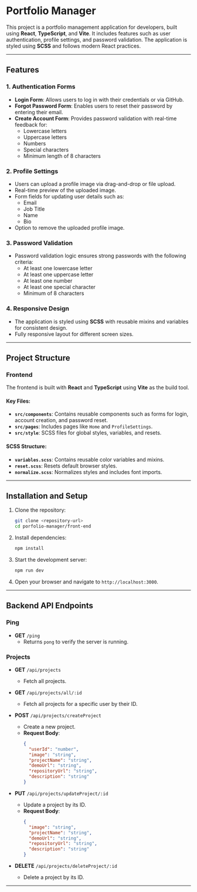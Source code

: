 # Portfolio Manager

This project is a portfolio management application for developers, built using **React**, **TypeScript**, and **Vite**. It includes features such as user authentication, profile settings, and password validation. The application is styled using **SCSS** and follows modern React practices.

---

## Features

### 1. **Authentication Forms**
- **Login Form**: Allows users to log in with their credentials or via GitHub.
- **Forgot Password Form**: Enables users to reset their password by entering their email.
- **Create Account Form**: Provides password validation with real-time feedback for:
  - Lowercase letters
  - Uppercase letters
  - Numbers
  - Special characters
  - Minimum length of 8 characters

### 2. **Profile Settings**
- Users can upload a profile image via drag-and-drop or file upload.
- Real-time preview of the uploaded image.
- Form fields for updating user details such as:
  - Email
  - Job Title
  - Name
  - Bio
- Option to remove the uploaded profile image.

### 3. **Password Validation**
- Password validation logic ensures strong passwords with the following criteria:
  - At least one lowercase letter
  - At least one uppercase letter
  - At least one number
  - At least one special character
  - Minimum of 8 characters

### 4. **Responsive Design**
- The application is styled using **SCSS** with reusable mixins and variables for consistent design.
- Fully responsive layout for different screen sizes.

---

## Project Structure

### **Frontend**
The frontend is built with **React** and **TypeScript** using **Vite** as the build tool.

#### Key Files:
- **`src/components`**: Contains reusable components such as forms for login, account creation, and password reset.
- **`src/pages`**: Includes pages like `Home` and `ProfileSettings`.
- **`src/style`**: SCSS files for global styles, variables, and resets.

#### SCSS Structure:
- **`variables.scss`**: Contains reusable color variables and mixins.
- **`reset.scss`**: Resets default browser styles.
- **`normalize.scss`**: Normalizes styles and includes font imports.

---

## Installation and Setup

1. Clone the repository:
   ```bash
   git clone <repository-url>
   cd porfolio-manager/front-end
   ```
2. Install dependencies:
   ```bash
   npm install
   ```
3. Start the development server:
   ```bash
   npm run dev
   ```
4. Open your browser and navigate to `http://localhost:3000`.

---

## Backend API Endpoints

### **Ping**
- **GET** `/ping`
  - Returns `pong` to verify the server is running.

### **Projects**
- **GET** `/api/projects`
  - Fetch all projects.

- **GET** `/api/projects/all/:id`
  - Fetch all projects for a specific user by their ID.

- **POST** `/api/projects/createProject`
  - Create a new project.
  - **Request Body**:
    ```json
    {
      "userId": "number",
      "image": "string",
      "projectName": "string",
      "demoUrl": "string",
      "repositoryUrl": "string",
      "description": "string"
    }
    ```

- **PUT** `/api/projects/updateProject/:id`
  - Update a project by its ID.
  - **Request Body**:
    ```json
    {
      "image": "string",
      "projectName": "string",
      "demoUrl": "string",
      "repositoryUrl": "string",
      "description": "string"
    }
    ```

- **DELETE** `/api/projects/deleteProject/:id`
  - Delete a project by its ID.

---